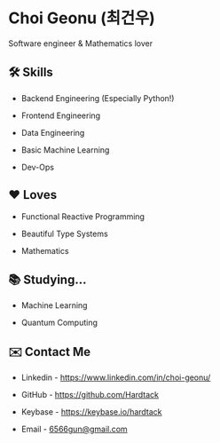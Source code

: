 # Choi Geonu (최건우)

Software engineer & Mathematics lover

## 🛠 Skills

* Backend Engineering (Especially Python!)

* Frontend Engineering

* Data Engineering

* Basic Machine Learning

* Dev-Ops

## ❤️ Loves

* Functional Reactive Programming

* Beautiful Type Systems

* Mathematics

## 📚 Studying...

* Machine Learning

* Quantum Computing

## ✉️ Contact Me

* Linkedin - https://www.linkedin.com/in/choi-geonu/

* GitHub - https://github.com/Hardtack

* Keybase - https://keybase.io/hardtack

* Email - 6566gun@gmail.com
